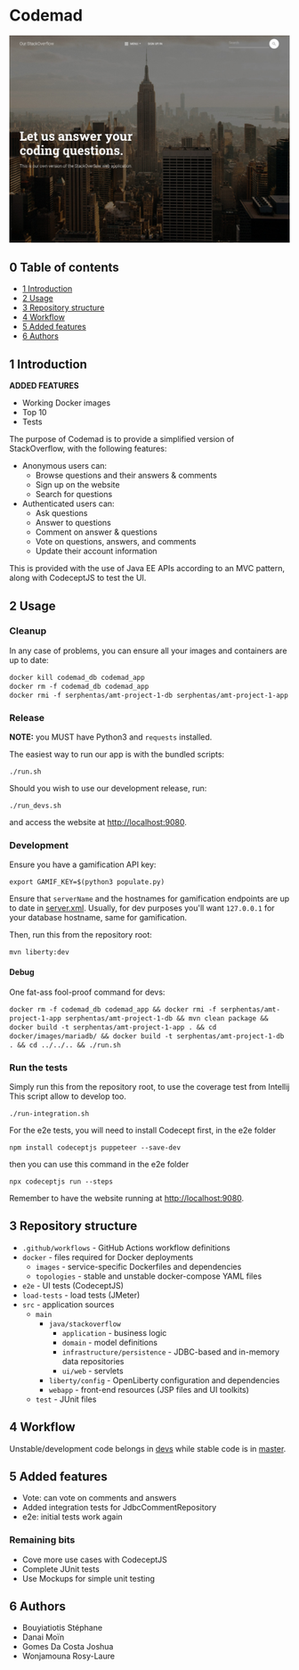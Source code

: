 # Codemad

![](img/homepage.jpg)

## 0 Table of contents

- [1 Introduction](#1-introduction)
- [2 Usage](#2-usage)
- [3 Repository structure](#3-repository-structure)
- [4 Workflow](#4-workflow)
- [5 Added features](#5-added-features)
- [6 Authors](#6-authors)

## 1 Introduction

**ADDED FEATURES**
- Working Docker images
- Top 10
- Tests

The purpose of Codemad is to provide a simplified version of StackOverflow, with the following features:

- Anonymous users can:
  - Browse questions and their answers & comments
  - Sign up on the website
  - Search for questions
- Authenticated users can:
  - Ask questions
  - Answer to questions
  - Comment on answer & questions
  - Vote on questions, answers, and comments
  - Update their account information

This is provided with the use of Java EE APIs according to an MVC pattern, along with CodeceptJS to test the UI.

## 2 Usage

### Cleanup

In any case of problems, you can ensure all your images and containers are up to date:

```
docker kill codemad_db codemad_app
docker rm -f codemad_db codemad_app
docker rmi -f serphentas/amt-project-1-db serphentas/amt-project-1-app
```

### Release

**NOTE:** you MUST have Python3 and `requests` installed.

The easiest way to run our app is with the bundled scripts:

```
./run.sh
```

Should you wish to use our development release, run:

```
./run_devs.sh
```

and access the website at [http://localhost:9080](http://localhost:9080).

### Development

Ensure you have a gamification API key:

```
export GAMIF_KEY=$(python3 populate.py)
```

Ensure that `serverName` and the hostnames for gamification endpoints are up to date in [server.xml](src/main/liberty/config/server.xml). Usually, for dev purposes you'll want `127.0.0.1` for your database hostname, same for gamification.

Then, run this from the repository root:

```
mvn liberty:dev
```

#### Debug

One fat-ass fool-proof command for devs:

```
docker rm -f codemad_db codemad_app && docker rmi -f serphentas/amt-project-1-app serphentas/amt-project-1-db && mvn clean package && docker build -t serphentas/amt-project-1-app . && cd docker/images/mariadb/ && docker build -t serphentas/amt-project-1-db . && cd ../../.. && ./run.sh
```

### Run the tests

Simply run this from the repository root, to use the coverage test from Intellij
This script allow to develop too.

```
./run-integration.sh
```

For the e2e tests, you will need to install Codecept first, in the e2e folder
```
npm install codeceptjs puppeteer --save-dev
```
then you can use this command in the e2e folder
```
npx codeceptjs run --steps
```

Remember to have the website running at [http://localhost:9080](http://localhost:9080).

## 3 Repository structure

- `.github/workflows` - GitHub Actions workflow definitions
- `docker` - files required for Docker deployments
  - `images` - service-specific Dockerfiles and dependencies
  - `topologies` - stable and unstable docker-compose YAML files
- `e2e` - UI tests (CodeceptJS)
- `load-tests` - load tests (JMeter)
- `src` - application sources
  - `main`
    - `java/stackoverflow`
      - `application` - business logic
      - `domain` - model definitions
      - `infrastructure/persistence` - JDBC-based and in-memory data repositories
      - `ui/web` - servlets
    - `liberty/config` - OpenLiberty configuration and dependencies
    - `webapp` - front-end resources (JSP files and UI toolkits)
  - `test` - JUnit files

## 4 Workflow

Unstable/development code belongs in [devs](https://github.com/AMT-Long-Du-Zboub/amt-project-1/tree/devs) while stable code is in [master](https://github.com/AMT-Long-Du-Zboub/amt-project-1/tree/master).

## 5 Added features

- Vote: can vote on comments and answers
- Added integration tests for JdbcCommentRepository
- e2e: initial tests work again

### Remaining bits

- Cove more use cases with CodeceptJS
- Complete JUnit tests
- Use Mockups for simple unit testing

## 6 Authors

* Bouyiatiotis Stéphane
* Danai Moïn
* Gomes Da Costa Joshua
* Wonjamouna Rosy-Laure
